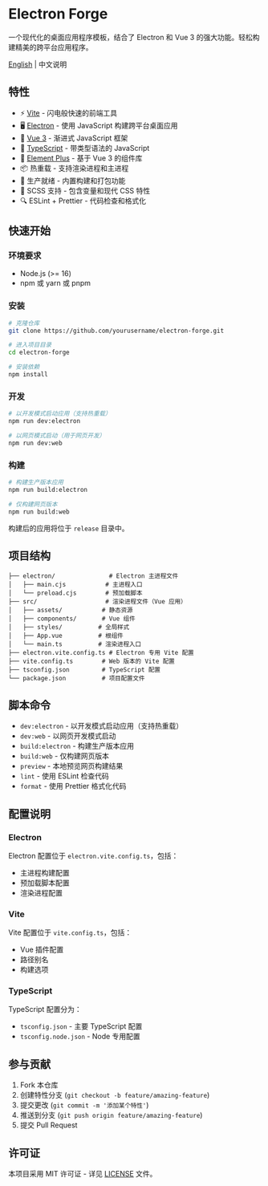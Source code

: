 # Electron Forge

一个现代化的桌面应用程序模板，结合了 Electron 和 Vue 3 的强大功能。轻松构建精美的跨平台应用程序。

[English](./README.md) | 中文说明

## 特性

- ⚡️ [Vite](https://vitejs.dev/) - 闪电般快速的前端工具
- 🖥️ [Electron](https://www.electronjs.org/) - 使用 JavaScript 构建跨平台桌面应用
- 🎨 [Vue 3](https://vuejs.org/) - 渐进式 JavaScript 框架
- 🎯 [TypeScript](https://www.typescriptlang.org/) - 带类型语法的 JavaScript
- 🎉 [Element Plus](https://element-plus.org/) - 基于 Vue 3 的组件库
- 📦 热重载 - 支持渲染进程和主进程
- 🚀 生产就绪 - 内置构建和打包功能
- 🎨 SCSS 支持 - 包含变量和现代 CSS 特性
- 🔍 ESLint + Prettier - 代码检查和格式化

## 快速开始

### 环境要求

- Node.js (>= 16)
- npm 或 yarn 或 pnpm

### 安装

```bash
# 克隆仓库
git clone https://github.com/yourusername/electron-forge.git

# 进入项目目录
cd electron-forge

# 安装依赖
npm install
```

### 开发

```bash
# 以开发模式启动应用（支持热重载）
npm run dev:electron

# 以网页模式启动（用于网页开发）
npm run dev:web
```

### 构建

```bash
# 构建生产版本应用
npm run build:electron

# 仅构建网页版本
npm run build:web
```

构建后的应用将位于 `release` 目录中。

## 项目结构

```
├── electron/               # Electron 主进程文件
│   ├── main.cjs           # 主进程入口
│   └── preload.cjs        # 预加载脚本
├── src/                   # 渲染进程文件（Vue 应用）
│   ├── assets/           # 静态资源
│   ├── components/       # Vue 组件
│   ├── styles/          # 全局样式
│   ├── App.vue          # 根组件
│   └── main.ts          # 渲染进程入口
├── electron.vite.config.ts # Electron 专用 Vite 配置
├── vite.config.ts        # Web 版本的 Vite 配置
├── tsconfig.json         # TypeScript 配置
└── package.json          # 项目配置文件
```

## 脚本命令

- `dev:electron` - 以开发模式启动应用（支持热重载）
- `dev:web` - 以网页开发模式启动
- `build:electron` - 构建生产版本应用
- `build:web` - 仅构建网页版本
- `preview` - 本地预览网页构建结果
- `lint` - 使用 ESLint 检查代码
- `format` - 使用 Prettier 格式化代码

## 配置说明

### Electron

Electron 配置位于 `electron.vite.config.ts`，包括：
- 主进程构建配置
- 预加载脚本配置
- 渲染进程配置

### Vite

Vite 配置位于 `vite.config.ts`，包括：
- Vue 插件配置
- 路径别名
- 构建选项

### TypeScript

TypeScript 配置分为：
- `tsconfig.json` - 主要 TypeScript 配置
- `tsconfig.node.json` - Node 专用配置

## 参与贡献

1. Fork 本仓库
2. 创建特性分支 (`git checkout -b feature/amazing-feature`)
3. 提交更改 (`git commit -m '添加某个特性'`)
4. 推送到分支 (`git push origin feature/amazing-feature`)
5. 提交 Pull Request

## 许可证

本项目采用 MIT 许可证 - 详见 [LICENSE](LICENSE) 文件。 